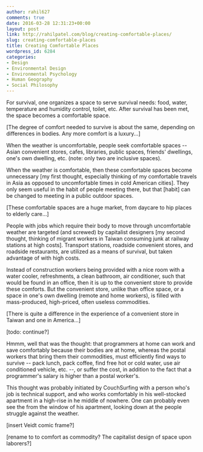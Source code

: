```yaml
---
author: rahil627
comments: true
date: 2016-03-28 12:31:23+00:00
layout: post
link: http://rahilpatel.com/blog/creating-comfortable-places/
slug: creating-comfortable-places
title: Creating Comfortable Places
wordpress_id: 6284
categories:
- Design
- Environmental Design
- Environmental Psychology
- Human Geography
- Social Philosophy
---
```


For survival, one organizes a space to serve survival needs: food, water, temperature and humidity control, toilet, etc. After survival has been met, the space becomes a comfortable space.

[The degree of comfort needed to survive is about the same, depending on differences in bodies. Any more comfort is a luxury...]

When the weather is uncomfortable, people seek comfortable spaces -- Asian convenient stores, cafes, libraries, public spaces, friends' dwellings, one's own dwelling, etc. (note: only two are inclusive spaces).

When the weather is comfortable, then these comfortable spaces become unnecessary [my first thought, especially thinking of my comfortable travels in Asia as opposed to uncomfortable times in cold American cities]. They only seem useful in the habit of people meeting there, but that [habit] can be changed to meeting in a public outdoor spaces.

[These comfortable spaces are a huge market, from daycare to hip places to elderly care...]

People with jobs which require their body to move through uncomfortable weather are targeted (and screwed) by capitalist designers [my second thought, thinking of migrant workers in Taiwan consuming junk at railway stations at high costs]. Transport stations, roadside convenient stores, and roadside restaurants, are utilized as a means of survival, but taken advantage of with high costs.

Instead of construction workers being provided with a nice room with a water cooler, refreshments, a clean bathroom, air conditioner, such that would be found in an office, then it is up to the convenient store to provide these comforts. But the convenient store, unlike than office space, or a space in one's own dwelling (remote and home workers), is filled with mass-produced, high-priced, often useless commodities. 

[There is quite a difference in the experience of a convenient store in Taiwan and one in America...]

[todo: continue?]

Hmmm, well that was the thought: that programmers at home can work and save comfortably because their bodies are at home, whereas the postal workers that bring them their commodities, must efficiently find ways to survive -- pack lunch, pack coffee, find free hot or cold water, use air conditioned vehicle, etc. --, or suffer the cost, in addition to the fact that a programmer's salary is higher than a postal worker's.

This thought was probably initiated by CouchSurfing with a person who's job is technical support, and who works comfortably in his well-stocked apartment in a high-rise in he middle of nowhere.  One can probably even see the from the window of his apartment, looking down at the people struggle against the weather.

[insert Veidt comic frame?]

[rename to to comfort as commodity? The capitalist design of space upon laborers?]
